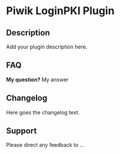 # Piwik LoginPKI Plugin

## Description

Add your plugin description here.

## FAQ

__My question?__
My answer

## Changelog

Here goes the changelog text.

## Support

Please direct any feedback to ...